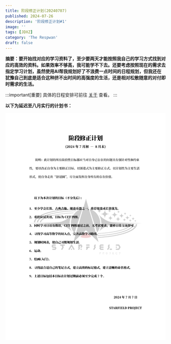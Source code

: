 ```yaml
---
title: 阶段修正计划(20240707)
published: 2024-07-26
description: '阶段修正计划#1'
image: ''
tags: [JDXZ]
category: 'The Respwan'
draft: false 
---
```

**摘要：要开始找对应的学习资料了，至少要两天才能按照我自己的学习方式找到对应的高效的资料。如果效率不够高，我可能学不下去。还要考虑按照现在的需求去指定学习计划，虽然使用AI帮我规划好了不浪费一点时间的日程规划，但我还在犹豫自己到底是适合这种挤不出时间的高强度的生活，还是相对松散随意的对付即时需求的生活。**

:::important[重要]
具体的日程安排可前往 [关于](http://blog.project-hoshizora.cn/about) 查看。
:::

**以下为延迟至八月实行的计划书：**

<img src="https://github.com/HoshiriAki/hoshiriaki.github.io/blob/main/src/content/posts/JDXZ/JDXZ20240707.png?raw=true">